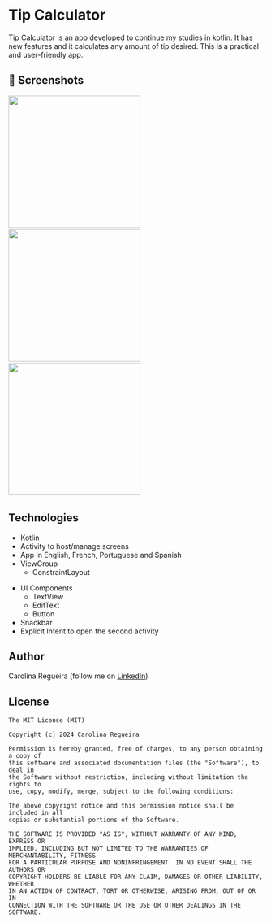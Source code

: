 # Tip Calculator
Tip Calculator is an app developed to continue my studies in kotlin. It has new features and it calculates any amount of tip desired. This is a practical and user-friendly app.

## :camera_flash: Screenshots
<!-- You can add more screenshots here if you like -->
<img src="https://github.com/user-attachments/assets/2bdba7c5-9bfc-4579-a97c-bbee00d584ac" width="260">&emsp;<img src="https://github.com/user-attachments/assets/04525d1b-9f4d-4280-935f-40aeeebdb05b" width="260">&emsp;<img src="https://github.com/user-attachments/assets/1fc3119d-d860-4f96-a7a7-7e341b4a9c47" width="260">&emsp;

## Technologies
* Kotlin
* Activity to host/manage screens
* App in English, French, Portuguese and Spanish
* ViewGroup
    * ConstraintLayout
- UI Components
    - TextView
    - EditText
    - Button
- Snackbar
- Explicit Intent to open the second activity 

## Author
Carolina Regueira (follow me on [LinkedIn](linkedin.com/in/carolina-élisabeth-regueira))

## License
```
The MIT License (MIT)

Copyright (c) 2024 Carolina Regueira

Permission is hereby granted, free of charges, to any person obtaining a copy of
this software and associated documentation files (the "Software"), to deal in
the Software without restriction, including without limitation the rights to
use, copy, modify, merge, subject to the following conditions:

The above copyright notice and this permission notice shall be included in all
copies or substantial portions of the Software.

THE SOFTWARE IS PROVIDED "AS IS", WITHOUT WARRANTY OF ANY KIND, EXPRESS OR
IMPLIED, INCLUDING BUT NOT LIMITED TO THE WARRANTIES OF MERCHANTABILITY, FITNESS
FOR A PARTICULAR PURPOSE AND NONINFRINGEMENT. IN NO EVENT SHALL THE AUTHORS OR
COPYRIGHT HOLDERS BE LIABLE FOR ANY CLAIM, DAMAGES OR OTHER LIABILITY, WHETHER
IN AN ACTION OF CONTRACT, TORT OR OTHERWISE, ARISING FROM, OUT OF OR IN
CONNECTION WITH THE SOFTWARE OR THE USE OR OTHER DEALINGS IN THE SOFTWARE.
```
